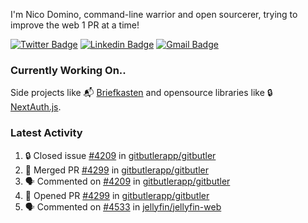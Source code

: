 
I'm Nico Domino, command-line warrior and open sourcerer, trying to improve the web 1 PR at a time!

[![Twitter Badge](https://img.shields.io/badge/-@ndom91-1ca0f1?style=flat-square&labelColor=1ca0f1&logo=twitter&logoColor=white&link=https://twitter.com/ndom91)](https://twitter.com/ndom91) [![Linkedin Badge](https://img.shields.io/badge/-ndom91-blue?style=flat-square&logo=Linkedin&logoColor=white&link=https://www.linkedin.com/in/ndom91/)](https://www.linkedin.com/in/ndom91/) [![Gmail Badge](https://img.shields.io/badge/-yo@ndo.dev-c14438?style=flat-square&logo=mail.ru&logoColor=white&link=mailto:yo@ndo.dev)](mailto:yo@ndo.dev)

### Currently Working On..

Side projects like 📬 [Briefkasten](https://briefkastenhq.com) and opensource libraries like 🔒 [NextAuth.js](https://github.com/nextauthjs/next-auth).

<!--START_SECTION_PROFILE_VIEWS:readme-info-->
<!--END_SECTION_PROFILE_VIEWS:readme-info-->

<!--START_SECTION_DAILY_COMMIT:readme-info-->
<!--END_SECTION_DAILY_COMMIT:readme-info-->

<!--START_SECTION_WEEKLY_COMMIT:readme-info-->
<!--END_SECTION_WEEKLY_COMMIT:readme-info-->

### Latest Activity

<!--START_SECTION:activity-->
1. 🔒 Closed issue [#4209](https://github.com/gitbutlerapp/gitbutler/issues/4209) in [gitbutlerapp/gitbutler](https://github.com/gitbutlerapp/gitbutler)
2. 🎉 Merged PR [#4299](https://github.com/gitbutlerapp/gitbutler/pull/4299) in [gitbutlerapp/gitbutler](https://github.com/gitbutlerapp/gitbutler)
3. 🗣 Commented on [#4209](https://github.com/gitbutlerapp/gitbutler/issues/4209#issuecomment-2217251071) in [gitbutlerapp/gitbutler](https://github.com/gitbutlerapp/gitbutler)
4. 💪 Opened PR [#4299](https://github.com/gitbutlerapp/gitbutler/pull/4299) in [gitbutlerapp/gitbutler](https://github.com/gitbutlerapp/gitbutler)
5. 🗣 Commented on [#4533](https://github.com/jellyfin/jellyfin-web/pull/4533#issuecomment-2216927674) in [jellyfin/jellyfin-web](https://github.com/jellyfin/jellyfin-web)
<!--END_SECTION:activity-->
